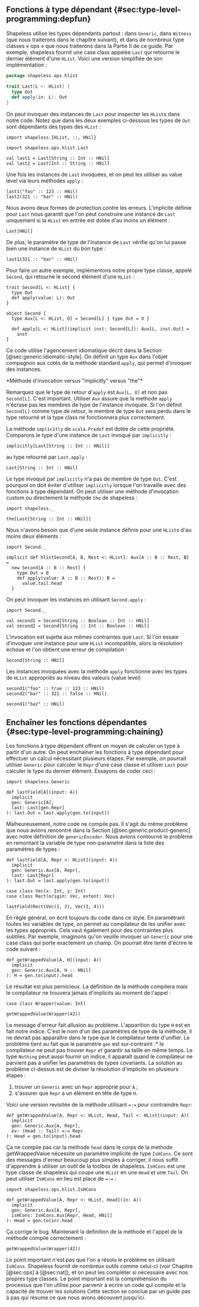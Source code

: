 ## Fonctions à type dépendant {#sec:type-level-programming:depfun}

Shapeless utilise les types dépendants partout :
dans `Generic`, dans `Witness` (que nous traiterons dans le chapitre suivant),
et dans de nombreux type classes « ops » que 
nous traiterons dans la Partie II de ce guide.
Par exemple, shapeless fournit une case class appelée `Last`
qui retourne le dernier élément d'une `HList`.
Voici une version simplifiée de son implémentation :

```scala
package shapeless.ops.hlist

trait Last[L <: HList] {
  type Out
  def apply(in: L): Out
}
```

On peut invoquer des instances de `Last`
pour inspecter les `HList`s dans notre code.
Notez que dans les deux exemples ci-dessous
les types de `Out` sont dépendants des types des `HList` :

```tut:book:silent
import shapeless.{HList, ::, HNil}

import shapeless.ops.hlist.Last
```

```tut:book
val last1 = Last[String :: Int :: HNil]
val last2 = Last[Int :: String :: HNil]
```
Une fois les instances de `Last` invoquées,
et on peut les utiliser au value level
via leurs méthodes `apply` :

```tut:book
last1("foo" :: 123 :: HNil)
last2(321 :: "bar" :: HNil)
```

Nous avons deux formes de protection contre les erreurs.
L'implicite définie pour `Last` nous garantit que 
l'on peut construire une instance de `Last` uniquement si 
la `HList` en entrée est dotée d'au moins un élément :

```tut:book:fail
Last[HNil]
```

De plus, le paramètre de type de l'instance de `Last`
vérifie qu'on lui passe bien
une instance de `HList` du bon type :

```tut:book:fail
last1(321 :: "bar" :: HNil)
```

Pour faire un autre exemple, implémentons notre propre
type classe, appelé `Second`,
qui retourne le second élément d'une `HList` :

```tut:book:silent
trait Second[L <: HList] {
  type Out
  def apply(value: L): Out
}

object Second {
  type Aux[L <: HList, O] = Second[L] { type Out = O }

  def apply[L <: HList](implicit inst: Second[L]): Aux[L, inst.Out] =
    inst
}
```

Ce code utilise l'agencement idiomatique 
décrit dans la Section [@sec:generic:idiomatic-style].
On définit un type `Aux` dans l'objet compagnon aux cotés de la 
méthode standard `apply`, qui permet d'invoquer des instances.

<div class="callout callout-warning">
*Méthode d'invocation versus "implicitly" versus "the"*

Remarquez que le type de retour d'`apply` est `Aux[L, O]` et non pas `Second[L]`.
C'est important.
Utiliser `Aux` assure que la methode `apply` 
n'écrase pas les membres de type de l'instance invoquée.
Si l'on définit `Second[L]` comme type de retour,
le membre de type `Out` sera perdu dans le type retourné et 
la type class ne fonctionnera plus correctement.

La méthode `implicitly` de `scala.Predef` est dotée de cette propriété.
Comparons le type d'une instance de `Last` invoqué par `implicitly` :


```tut:book
implicitly[Last[String :: Int :: HNil]]
```

au type retourné par  `Last.apply` :

```tut:book
Last[String :: Int :: HNil]
```

Le type invoqué par `implicitly` n'a pas de membre de type `Out`.
C'est pourquoi on doit éviter d'utiliser `implicitly`
lorsque l'on travaille avec des fonctions à type dépendant.
On peut utiliser une méthode d'invocation custom ou directement
la méthode `the` de shapeless :

```tut:book:silent
import shapeless._
```

```tut:book
the[Last[String :: Int :: HNil]]
```
</div>

Nous n'avons besoin que d'une seule instance 
définie pour une `HList`s d'au moins deux éléments :


```tut:book:invisible
import Second._
```

```tut:book:silent
implicit def hlistSecond[A, B, Rest <: HList]: Aux[A :: B :: Rest, B] =
  new Second[A :: B :: Rest] {
    type Out = B
    def apply(value: A :: B :: Rest): B =
      value.tail.head
  }
```

On peut invoquer les instances en utilisant `Second.apply` :

```tut:book:invisible
import Second._
```

```tut:book
val second1 = Second[String :: Boolean :: Int :: HNil]
val second2 = Second[String :: Int :: Boolean :: HNil]
```

L'invocation est sujette aux mêmes contraintes que `Last`.
Si l'on essaie d'invoquer une instance pour une `HList` incompatible,
alors la résolution échoue et l'on obtient une erreur de compilation :


```tut:book:fail
Second[String :: HNil]
```
Les instances invoquées avec la méthode `apply` fonctionne 
avec les types de `HList` appropriés au niveau des valeurs (value level)

```tut:book
second1("foo" :: true :: 123 :: HNil)
second2("bar" :: 321 :: false :: HNil)
```

```tut:book:fail
second1("baz" :: HNil)
```

## Enchaîner les fonctions dépendantes {#sec:type-level-programming:chaining}
Les fonctions à type dépendant offrent un 
moyen de calculer un type à partir d'un autre.
On peut enchaîner les fonctions à type dépendant 
pour effectuer un calcul nécessitant plusieurs étapes.
Par exemple, on pourrait utiliser `Generic` pour calculer 
le `Repr` d'une case classe et utiliser `Last` 
pour calculer le type du dernier élément.
Essayons de coder ceci :


```tut:book:invisible
import shapeless.Generic
```

```tut:book:fail
def lastField[A](input: A)(
  implicit
  gen: Generic[A],
  last: Last[gen.Repr]
): last.Out = last.apply(gen.to(input))
```

Malheureusement, notre code ne compile pas.
Il s'agit du même problème que nous avions rencontré dans la Section [@sec:generic:product-generic] 
avec notre définition de `genericEncoder`.
Nous avions contourné le problème en remontant la variable 
de type non-parametré dans la liste des paramètres de types :

```tut:book:silent
def lastField[A, Repr <: HList](input: A)(
  implicit
  gen: Generic.Aux[A, Repr],
  last: Last[Repr]
): last.Out = last.apply(gen.to(input))
```

```tut:book:invisible
case class Vec(x: Int, y: Int)
case class Rect(origin: Vec, extent: Vec)
```

```tut:book
lastField(Rect(Vec(1, 2), Vec(3, 4)))
```

En règle général, on écrit toujours du code dans ce style.
En paramétrant toutes les variables de type, on permet au compilateur 
de les unifier avec les types appropriés.
Cela vaut également pour des contraintes plus subtiles.
Par exemple, imaginons qu'on veuille invoquer un `Generic` pour une case class 
qui porte exactement un champ.
On pourrait être tenté d'écrire le code suivant :

```tut:book:silent
def getWrappedValue[A, H](input: A)(
  implicit
  gen: Generic.Aux[A, H :: HNil]
): H = gen.to(input).head
```

Le résultat est plus pernicieux.
La définition de la méthode compilera 
mais le compilateur ne trouvera jamais 
d'implicits au moment de l'appel :

```tut:book:silent
case class Wrapper(value: Int)
```

```tut:book:fail
getWrappedValue(Wrapper(42))
```

Le message d'erreur fait allusion au problème.
L'apparition du type `H` est en fait notre indice.
C'est le nom d'un des paramètres de type de la méthode, 
il ne devrait pas apparaître 
dans le type que le compilateur tente d'unifier.
Le problème tient au fait que le paramètre `gen` est sur-contraint :*
le compilateur ne peut pas trouver `Repr` *et* garantir sa taille en même temps.
Le type `Nothing` peut aussi fournir un indice,
il apparaît quand le compilateur ne parvient pas
à unifier les paramètres de types covariants.
La solution au problème ci-dessus est de diviser la résolution d'implicite en plusieurs étapes :

1. trouver un `Generic` avec un `Repr` approprié pour `A` ;
2. s'assurer que `Repr` a un élément en tête de type `H`.

Voici une version revisitée de la méthode 
utilisant `=:=` pour contraindre `Repr`:


```tut:book:fail
def getWrappedValue[A, Repr <: HList, Head, Tail <: HList](input: A)(
  implicit
  gen: Generic.Aux[A, Repr],
  ev: (Head :: Tail) =:= Repr
): Head = gen.to(input).head
```

Ça ne compile pas
car la methode `head` dans le corps de la methode getWrappedValue
nécessite un paramètre implicite de type `IsHCons`.
Ce sont des messages d'erreur beaucoup plus simples à corriger,
il nous suffit d'apprendre à utiliser un outil de la toolbox de shapeless.
`IsHCons` est une type classe de shapeless qui coupe une `HList` en une `Head` et une `Tail`.
On peut utiliser `IsHCons` en lieu est place de  `=:=` :

```tut:book:silent
import shapeless.ops.hlist.IsHCons

def getWrappedValue[A, Repr <: HList, Head](in: A)(
  implicit
  gen: Generic.Aux[A, Repr],
  isHCons: IsHCons.Aux[Repr, Head, HNil]
): Head = gen.to(in).head
```

Ça corrige le bug.
Maintenant la definition de la méthode et 
l'appel de la méthode compile correctement :


```tut:book
getWrappedValue(Wrapper(42))
```
Le point important n'est pas que 
l'on a résolu le problème en utilisant `IsHCons`.
Shapeless fournit de nombreux outils comme celui-ci 
(voir Chapitre [@sec:ops] à [@sec:nat]),
et on peut les compléter si nécessaire
avec nos propres type classes.
Le point important est la compréhension du processus 
que l'on utilise pour parvenir à ecrire un code qui compile 
et la capacité de trouver les solutions
Cette section se conclue par un 
guide pas à pas qui résume 
ce que nous avons découvert jusqu'ici.
